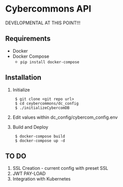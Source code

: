 Cybercommons API 
=======

DEVELOPMENTAL AT THIS POINT!!!


## Requirements

* Docker
* Docker Compose
    * `pip install docker-compose`

## Installation

1. Initialize

        $ git clone <git repo url>
        $ cd ceybercommons/dc_config
        $ ./initializeCybercomDB

2. Edit values within dc_config/cybercom_config.env
3. Build and Deploy

        $ docker-compose build
        $ docker-compose up -d 


## TO DO

1. SSL Creation - current config with preset SSL 
2. JWT PAY-LOAD
3. Integration with Kubernetes
